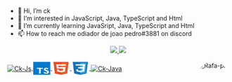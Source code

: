 - 👋 Hi, I’m ck
- 👀 I’m interested in JavaScript, Java, TypeScript and Html
- 🌱 I’m currently learning JavaSript, Java, TypeScript and Html
- 📫 How to reach me odiador de joao pedro#3881 on discord

<div align="center">
  <a href="https://github.com/ckzxss">
  <img height="180em" src="https://github-readme-stats.vercel.app/api?username=ckzxss&show_icons=true&theme=dark&include_all_commits=true&count_private=true"/>
  <img height="180em" src="https://github-readme-stats.vercel.app/api/top-langs/?username=ckzxss&layout=compact&langs_count=7&theme=dark"/>
</div>

  <div style="display: inline_block"><br>
  <img align="center" alt="Ck-Js" height="30" width="40" src="https://cdn.jsdelivr.net/gh/devicons/devicon/icons/javascript/javascript-original.svg">
  <img align="center" alt="Ck-Ts" height="30" width="40" src="https://raw.githubusercontent.com/devicons/devicon/master/icons/typescript/typescript-plain.svg">
  <img align="center" alt="Ck-HTML" height="30" width="40" src="https://raw.githubusercontent.com/devicons/devicon/master/icons/html5/html5-original.svg">
  <img align="center" alt="Ck-CSS" height="30" width="40" src="https://raw.githubusercontent.com/devicons/devicon/master/icons/css3/css3-original.svg">
  <img align="center" alt="Ck-Java" height="30" width="40" src="https://cdn.jsdelivr.net/gh/devicons/devicon/icons/java/java-original.svg">
  <img align="right" alt="Rafa-pic" height="150" style="border-radius:50px;" src="https://cdn.discordapp.com/attachments/892472798474289162/892946123566776370/aaq.gif">
</div>
  
  ##
